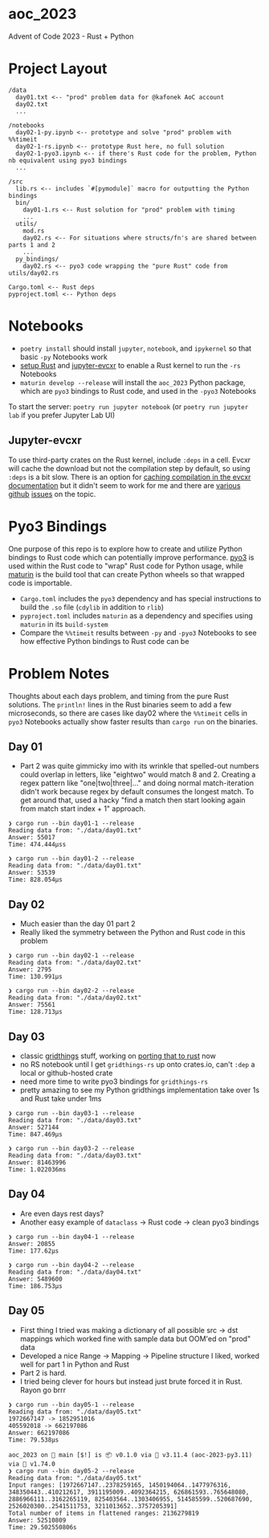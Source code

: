# aoc_2023

Advent of Code 2023 - Rust + Python

# Project Layout

```
/data
  day01.txt <-- "prod" problem data for @kafonek AoC account
  day02.txt
  ...

/notebooks
  day02-1-py.ipynb <-- prototype and solve "prod" problem with %%timeit
  day02-1-rs.ipynb <-- prototype Rust here, no full solution
  day02-1-pyo3.ipynb <-- if there's Rust code for the problem, Python nb equivalent using pyo3 bindings
  ...

/src
  lib.rs <-- includes `#[pymodule]` macro for outputting the Python bindings
  bin/
    day01-1.rs <-- Rust solution for "prod" problem with timing
    ...
  utils/ 
    mod.rs
    day02.rs <-- For situations where structs/fn's are shared between parts 1 and 2 
    ...
  py_bindings/
    day02.rs <-- pyo3 code wrapping the "pure Rust" code from utils/day02.rs

Cargo.toml <-- Rust deps
pyproject.toml <-- Python deps
```

# Notebooks

- `poetry install` should install `jupyter`, `notebook`, and `ipykernel` so that basic `-py` Notebooks work
- [setup Rust](https://www.rust-lang.org/tools/install) and [jupyter-evcxr](https://crates.io/crates/evcxr_jupyter) to enable a Rust kernel to run the `-rs` Notebooks
- `maturin develop --release` will install the `aoc_2023` Python package, which are `pyo3` bindings to Rust code, and used in the `-pyo3` Notebooks

To start the server: `poetry run jupyter notebook` (or `poetry run jupyter lab` if you prefer Jupyter Lab UI)

## Jupyter-evcxr

To use third-party crates on the Rust kernel, include `:deps` in a cell. Evcxr will cache the download but not the compilation step by default, so using `:deps` is a bit slow. There is an option for [caching compilation in the evcxr documentation](https://github.com/evcxr/evcxr/blob/main/COMMON.md#caching) but it didn't seem to work for me and there are [various](https://github.com/evcxr/evcxr/issues/218) [github](https://github.com/evcxr/evcxr/issues/304) [issues](https://github.com/evcxr/evcxr/issues/319) on the topic. 

# Pyo3 Bindings

One purpose of this repo is to explore how to create and utilize Python bindings to Rust code which can potentially improve performance. [pyo3](https://pyo3.rs/v0.14.5/) is used within the Rust code to "wrap" Rust code for Python usage, while [maturin](https://github.com/PyO3/maturin) is the build tool that can create Python wheels so that wrapped code is importable.

- `Cargo.toml` includes the `pyo3` dependency and has special instructions to build the `.so` file (`cdylib` in addition to `rlib`)
- `pyproject.toml` includes `maturin` as a dependency and specifies using `maturin` in its `build-system`
- Compare the `%%timeit` results between `-py` and `-pyo3` Notebooks to see how effective Python bindings to Rust code can be

# Problem Notes

Thoughts about each days problem, and timing from the pure Rust solutions. The `println!` lines in the Rust binaries seem to add a few microseconds, so there are cases like day02 where the `%%timeit` cells in `pyo3` Notebooks actually show faster results than `cargo run` on the binaries.

## Day 01
 - Part 2 was quite gimmicky imo with its wrinkle that spelled-out numbers could overlap in letters, like "eightwo" would match 8 and 2. Creating a regex pattern like "one|two|three|..." and doing normal match-iteration didn't work because regex by default consumes the longest match. To get around that, used a hacky "find a match then start looking again from match start index + 1" approach.

 ```
 ❯ cargo run --bin day01-1 --release
Reading data from: "./data/day01.txt"
Answer: 55017
Time: 474.444µss

❯ cargo run --bin day01-2 --release
Reading data from: "./data/day01.txt"
Answer: 53539
Time: 828.054µs
```

## Day 02
 - Much easier than the day 01 part 2
 - Really liked the symmetry between the Python and Rust code in this problem

```
❯ cargo run --bin day02-1 --release
Reading data from: "./data/day02.txt"
Answer: 2795
Time: 130.991µs

❯ cargo run --bin day02-2 --release
Reading data from: "./data/day02.txt"
Answer: 75561
Time: 128.713µs
```

## Day 03
 - classic [gridthings](https://github.com/kafonek/gridthings) stuff, working on [porting that to rust](https://github.com/kafonek/gridthings-rs) now
 - no RS notebook until I get `gridthings-rs` up onto crates.io, can't `:dep` a local or github-hosted crate
 - need more time to write pyo3 bindings for `gridthings-rs`
 - pretty amazing to see my Python gridthings implementation take over 1s and Rust take under 1ms

 ```
 ❯ cargo run --bin day03-1 --release
Reading data from: "./data/day03.txt"
Answer: 527144
Time: 847.469µs

❯ cargo run --bin day03-2 --release
Reading data from: "./data/day03.txt"
Answer: 81463996
Time: 1.022036ms
```

## Day 04
 - Are even days rest days?
 - Another easy example of `dataclass` -> Rust code -> clean pyo3 bindings

```
❯ cargo run --bin day04-1 --release
Answer: 20855
Time: 177.62µs

❯ cargo run --bin day04-2 --release
Reading data from: "./data/day04.txt"
Answer: 5489600
Time: 186.753µs
```

## Day 05
 - First thing I tried was making a dictionary of all possible src -> dst mappings which worked fine with sample data but OOM'ed on "prod" data
 - Developed a nice Range -> Mapping -> Pipeline structure I liked, worked well for part 1 in Python and Rust
 - Part 2 is hard.
 - I tried being clever for hours but instead just brute forced it in Rust. Rayon go brrr

```
❯ cargo run --bin day05-1 --release
Reading data from: "./data/day05.txt"
1972667147 -> 1852951016
405592018 -> 662197086
Answer: 662197086
Time: 79.538µs

aoc_2023 on  main [$!] is 📦 v0.1.0 via 🐍 v3.11.4 (aoc-2023-py3.11) via 🦀 v1.74.0 
❯ cargo run --bin day05-2 --release
Reading data from: "./data/day05.txt"
Input ranges: [1972667147..2378259165, 1450194064..1477976316, 348350443..410212617, 3911195009..4092364215, 626861593..765648080, 2886966111..3162265119, 825403564..1303406955, 514585599..520687690, 2526020300..2541511753, 3211013652..3757205391]
Total number of items in flattened ranges: 2136279819
Answer: 52510809
Time: 29.502550806s
```